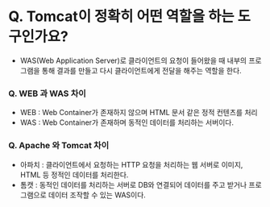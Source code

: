 # Q. Tomcat이 정확히 어떤 역할을 하는 도구인가요?
- WAS(Web Application Server)로 클라이언트의 요청이 들어왔을 때 내부의 프로그램을 통해 결과를 만들고 다시 클라이언트에게 전달을 해주는 역할을 한다.

### Q. WEB 과 WAS 차이
- WEB : Web Container가 존재하지 않으며 HTML 문서 같은 정적 컨텐츠를 처리
- WAS : Web Container가 존재하며 동적인 데이터를 처리하는 서버이다.
### Q. Apache 와 Tomcat 차이
 - 아파치 : 클라이언트에서 요청하는 HTTP 요청을 처리하는 웹 서버로 이미지, HTML 등 정적인 데이터를 처리한다.
- 톰캣 : 동적인 데이터를 처리하는 서버로 DB와 연결되어 데이터를 주고 받거나 프로그램으로 데이터 조작할 수 있는 WAS이다.
